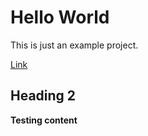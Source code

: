 # Hello World

This is just an example project.

[Link](https://google.com)

## Heading 2

**Testing content**  
